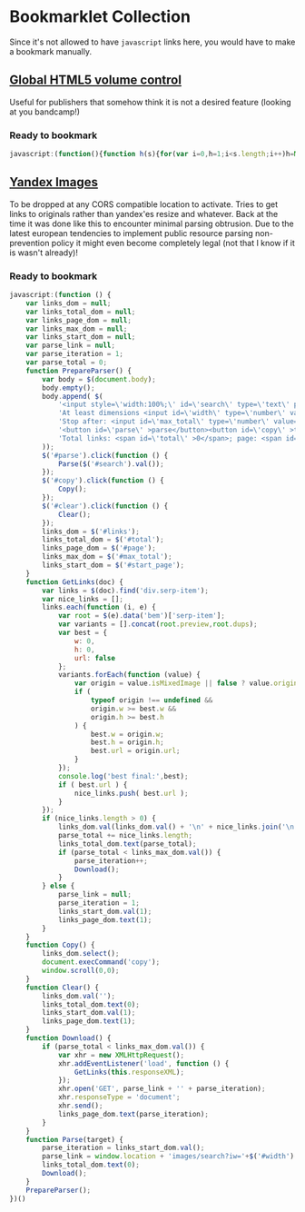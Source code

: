 # Bookmarklet Collection

Since it's not allowed to have `javascript` links here, you would have to make a bookmark manually.

## [Global HTML5 volume control]( https://github.com/iZucken/bookmarkletCollection/blob/master/globalHTML5VolumeControl.js )

Useful for publishers that somehow think it is not a desired feature (looking at you bandcamp!)

### Ready to bookmark
``` javascript
javascript:(function(){function h(s){for(var i=0,h=1;i<s.length;i++)h=Math.imul(h^s.charCodeAt(i),2654435761);return(h^h>>>7)>>>0;}a=document.querySelectorAll('audio');var v;n=h(window.location.hostname+'_salty!')+'_GlobalVolume';function p(){a.forEach(function(e){e.volume=v;});t.value=v;}c=document.createElement('div');c.style='position:fixed;bottom:0px;right:0px;z-index:999999;';t=document.createElement('input');t.type='range';t.max=1;t.min=0;t.step=0.05;t.value=0.75;t.onchange=function(){v=t.value;localStorage.setItem(n,v);p();};x=document.createElement('button');x.textContent='X';x.onclick=function(){document.body.removeChild(c);delete(c);};c.appendChild(t);c.appendChild(x);document.body.appendChild(c);v=localStorage.getItem(n)||0.75;p();})();
```


## [Yandex Images]( https://github.com/iZucken/bookmarkletCollection/blob/master/yandexImagesParser.js )

To be dropped at any CORS compatible location to activate.
Tries to get links to originals rather than yandex'es resize and whatever.
Back at the time it was done like this to encounter minimal parsing obtrusion.
Due to the latest european tendencies to implement public resource parsing non-prevention policy it might even become completely legal (not that I know if it is wasn't already)!

### Ready to bookmark
``` javascript
javascript:(function () {
    var links_dom = null;
    var links_total_dom = null;
    var links_page_dom = null;
    var links_max_dom = null;
    var links_start_dom = null;
    var parse_link = null;
    var parse_iteration = 1;
    var parse_total = 0;
    function PrepareParser() {
        var body = $(document.body);
        body.empty();
        body.append( $(
            '<input style=\'width:100%;\' id=\'search\' type=\'text\' placeholder=\'query\'><br>' +
            'At least dimensions <input id=\'width\' type=\'number\' value=\'1920\'> x <input id=\'height\' type=\'number\' value=\'1080\'><br>' +
            'Stop after: <input id=\'max_total\' type=\'number\' value=\'1500\'> links; start at page: <input id=\'start_page\' type=\'number\' value=\'1\'><br>' +
            '<button id=\'parse\' >parse</button><button id=\'copy\' >to clipboard</button><button id=\'clear\' >clear</button><br>' +
            'Total links: <span id=\'total\' >0</span>; page: <span id=\'page\' >1</span><textarea style=\'width:100%;height:100%;\' id=\'links\'></textarea>'
        ));
        $('#parse').click(function () {
            Parse($('#search').val());
        });
        $('#copy').click(function () {
            Copy();
        });
        $('#clear').click(function () {
            Clear();
        });
        links_dom = $('#links');
        links_total_dom = $('#total');
        links_page_dom = $('#page');
        links_max_dom = $('#max_total');
        links_start_dom = $('#start_page');
    }
    function GetLinks(doc) {
        var links = $(doc).find('div.serp-item');
        var nice_links = [];
        links.each(function (i, e) {
            var root = $(e).data('bem')['serp-item'];
            var variants = [].concat(root.preview,root.dups);
            var best = {
                w: 0,
                h: 0,
                url: false
            };
            variants.forEach(function (value) {
                var origin = value.isMixedImage || false ? value.origin : { w: value.w, h: value.h, url: value.url };
                if (
                    typeof origin !== undefined &&
                    origin.w >= best.w &&
                    origin.h >= best.h
                ) {
                    best.w = origin.w;
                    best.h = origin.h;
                    best.url = origin.url;
                }
            });
            console.log('best final:',best);
            if ( best.url ) {
                nice_links.push( best.url );
            }
        });
        if (nice_links.length > 0) {
            links_dom.val(links_dom.val() + '\n' + nice_links.join('\n'));
            parse_total += nice_links.length;
            links_total_dom.text(parse_total);
            if (parse_total < links_max_dom.val()) {
                parse_iteration++;
                Download();
            }
        } else {
            parse_link = null;
            parse_iteration = 1;
            links_start_dom.val(1);
            links_page_dom.text(1);
        }
    }
    function Copy() {
        links_dom.select();
        document.execCommand('copy');
        window.scroll(0,0);
    }
    function Clear() {
        links_dom.val('');
        links_total_dom.text(0);
        links_start_dom.val(1);
        links_page_dom.text(1);
    }
    function Download() {
        if (parse_total < links_max_dom.val()) {
            var xhr = new XMLHttpRequest();
            xhr.addEventListener('load', function () {
                GetLinks(this.responseXML);
            });
            xhr.open('GET', parse_link + '' + parse_iteration);
            xhr.responseType = 'document';
            xhr.send();
            links_page_dom.text(parse_iteration);
        }
    }
    function Parse(target) {
        parse_iteration = links_start_dom.val();
        parse_link = window.location + 'images/search?iw='+$('#width').val()+'&ih='+$('#height').val()+'&isize=gt&wp=off&itype=jpg&text=' + encodeURI(target) + '&p=';
        links_total_dom.text(0);
        Download();
    }
    PrepareParser();
})()
```
